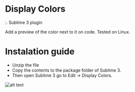 # Display Colors

:. Sublime 3 plugin

Add a preview of the color next to it on code.
Tested on Linux.


# Instalation guide

- Unzip the file
- Copy the contents to the package folder of Sublime 3.
- Then open Sublime 3 go to Edit -> Display Colors.


![alt text](https://raw.githubusercontent.com/andredla/Sublime-3---Display-Colors/master/Display%20Colors.png)

